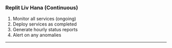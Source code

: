 ### Replit Liv Hana (Continuous)

1. Monitor all services (ongoing)
2. Deploy services as completed
3. Generate hourly status reports
4. Alert on any anomalies

---
